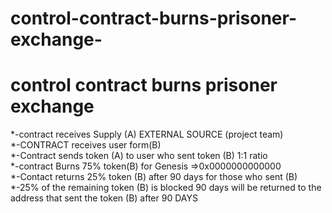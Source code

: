 # control-contract-burns-prisoner-exchange-
 <h1>control contract burns prisoner exchange</h1>
 
*-contract receives Supply (A) EXTERNAL SOURCE (project team)<br>
*-CONTRACT receives user form(B)<br>
*-Contract sends token (A) to user who sent token (B) 1:1 ratio<br>
*-contract Burns 75% token(B) for Genesis =>0x0000000000000<br>
*-Contact returns 25% token (B) after 90 days for those who sent (B)<br>
*-25% of the remaining token (B) is blocked 90 days will be returned to the address that sent the token (B) after 90 DAYS<br>
